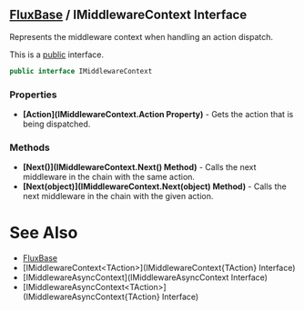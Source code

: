 [FluxBase](index) / IMiddlewareContext Interface
------------------------------------------------

Represents the middleware context when handling an action dispatch.

This is a [public](https://docs.microsoft.com/dotnet/csharp/language-reference/keywords/public) interface.

```c#
public interface IMiddlewareContext
```

### Properties
* __[Action](IMiddlewareContext.Action Property)__ - Gets the action that is being dispatched.

### Methods
* __[Next()](IMiddlewareContext.Next() Method)__ - Calls the next middleware in the chain with the same action.
* __[Next(object)](IMiddlewareContext.Next(object) Method)__ - Calls the next middleware in the chain with the given action.

# See Also
* [FluxBase](index)
* [IMiddlewareContext\<TAction\>](IMiddlewareContext{TAction} Interface)
* [IMiddlewareAsyncContext](IMiddlewareAsyncContext Interface)
* [IMiddlewareAsyncContext\<TAction\>](IMiddlewareAsyncContext{TAction} Interface)